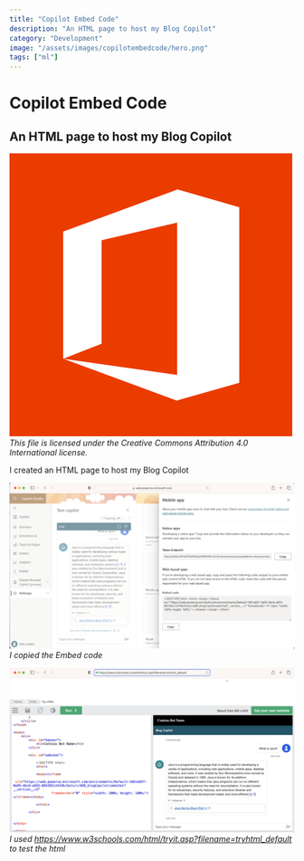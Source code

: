 ```yaml
---
title: "Copilot Embed Code"
description: "An HTML page to host my Blog Copilot"
category: "Development"
image: "/assets/images/copilotembedcode/hero.png"
tags: ["ml"]
---
```


# Copilot Embed Code

## An HTML page to host my Blog Copilot

![](/assets/images/copilotembedcode/office-365-icon-500x500.png)
*This file is licensed under the Creative Commons Attribution 4.0 International license.*


I created an HTML page to host my Blog Copilot

![](/assets/images/copilotembedcode/screenshot-2024-03-11-at-6.16.10-pm-1536x893.png)
*I copied the Embed code*

![](/assets/images/copilotembedcode/screenshot-2024-03-11-at-6.30.58-pm-1536x888.png)
*I used https://www.w3schools.com/html/tryit.asp?filename=tryhtml_default to test the html*
